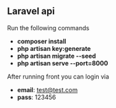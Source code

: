 ## Laravel api
Run the following commands

- **composer install**
- **php artisan key:generate**
- **php artisan migrate --seed**
- **php artisan serve --port=8000**

After running front you can login via
- **email**: test@test.com
- **pass**:  123456

